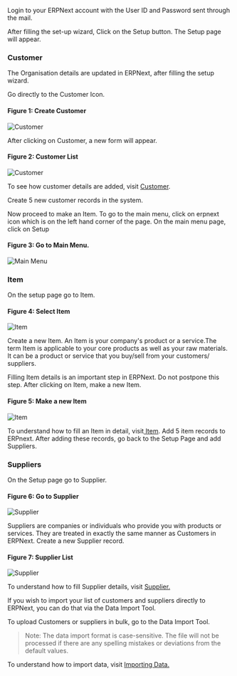 Login to your ERPNext account with the User ID and Password sent through the
mail.

After filling the set-up wizard, Click on the Setup button. The Setup page will appear.


### Customer

The Organisation details are updated in ERPNext, after filling the setup wizard.

Go directly to the Customer Icon.

#### Figure 1: Create Customer

![Customer](assets/frappe_io/images/erpnext/firstdaysetup-customer.png)  

After clicking on Customer, a new form will appear.  

#### Figure 2: Customer List

![Customer](assets/frappe_io/images/erpnext/firstdaysetup-customer-1.png)

To see how customer details are added, visit [Customer](/apps/erpnext/user-guide/selling/customer-master).

Create 5 new customer records in the system.

Now proceed to make an Item. To go to the main menu, click on erpnext icon
which is on the left hand corner of the page. On the main menu page, click on
Setup

#### Figure 3: Go to Main Menu.

![Main Menu](assets/frappe_io/images/erpnext/firstdaysetup-main-menu.png)

  
### Item

On the setup page go to Item.

#### Figure 4: Select Item

![Item](assets/frappe_io/images/erpnext/firstdaysetup-item.png)

Create a new Item. An Item is your company's product or a service.The term
Item is applicable to your core products as well as your raw materials. It can
be a product or service that you buy/sell from your customers/ suppliers.

Filling Item details is an important step in ERPNext. Do not postpone this
step. After clicking on Item, make a new Item.

#### Figure 5: Make a new Item

![Item](assets/frappe_io/images/erpnext/firstdaysetup-item-1.png)

To understand how to fill an Item in detail, visit[ Item](/apps/erpnext/user-guide/stock-inventory/item-master). Add 5 item records to ERPnext. After adding these records, go back to the Setup Page and add Suppliers.

  
### Suppliers

On the Setup page go to Supplier.

#### Figure 6: Go to Supplier

![Supplier](assets/frappe_io/images/erpnext/firstdaysetup-supplier.png)  

Suppliers are companies or individuals who provide you with products or
services. They are treated in exactly the same manner as Customers in ERPNext.
Create a new Supplier record.

#### Figure 7: Supplier List

![Supplier](assets/frappe_io/images/erpnext/firstdaysetup-supplier-1.png)

To understand how to fill Supplier details, visit [Supplier.](/apps/erpnext/user-guide/buying/supplier-master)

If you wish to import your list of customers and suppliers directly to
ERPNext, you can do that via the Data Import Tool.

To upload Customers or suppliers in bulk, go to the Data Import Tool.

> Note: The data import format is case-sensitive. The file will not be
processed if there are any spelling mistakes or deviations from the default
values.

To understand how to import data, visit [Importing Data.](/apps/erpnext/user-guide/setting-up/data-import-tool)

